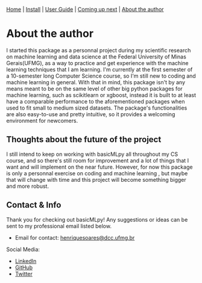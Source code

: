 [Home](https://henrysilvacs.github.io/basicMLpy/)  | [Install](https://henrysilvacs.github.io/basicMLpy/install) | [User Guide](https://henrysilvacs.github.io/basicMLpy/user_guide) | [Coming up next](https://henrysilvacs.github.io/basicMLpy/coming_up_next) | [About the author](https://henrysilvacs.github.io/basicMLpy/about)
# About the author
I started this package as a personnal project during my scientific research on machine learning and data science at the Federal University of Minas Gerais(UFMG), as a way to practice and get experience with the machine learning techniques that I am learning. I'm currently at the first semester of a 10-semester long Computer Science course, so I'm still new to coding and machine learning in general. With that in mind, this package isn't by any means meant to be on the same level of other big python packages for machine learning, such as scikitlearn or xgboost, instead it is built to at least have a comparable performance to the aforementioned packages when used to fit small to medium sized datasets. The package's functionalities are also easy-to-use and pretty intuitive, so it provides a welcoming environment for newcomers.<br />
## Thoughts about the future of the project
I still intend to keep on working with basicMLpy all throughout my CS course, and so there's still room for improvement and a lot of things that I want and will implement on the near future. However, for now this package is only a personnal exercise on coding and machine learning , but maybe that will change with time and this project will become something bigger and more robust.
## Contact & Info
Thank you for checking out basicMLpy! Any suggestions or ideas can be sent to my professional email listed below.
* Email for contact: henriquesoares@dcc.ufmg.br


Social Media:
* [LinkedIn](https://www.linkedin.com/in/henrique-soares-b478841a2/?locale=en_US)
* [GitHub](https://github.com/HenrySilvaCS)
* [Twitter](https://twitter.com/vaitomarnomidia)
